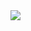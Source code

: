 <img src="https://img.shields.io/badge/Backend-3DDC84?style=flat-square&logo=Backend&logoColor=white"/>
